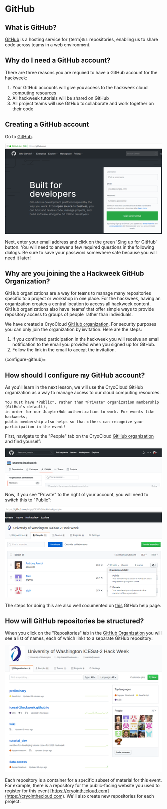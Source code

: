 # GitHub

## What is GitHub?

[GitHub](https://github.com) is a hosting service for {term}`Git` repositories,
enabling us to share code across teams in a web environment.

## Why do I need a GitHub account?

There are three reasons you are required to have a GitHub account for the hackweek:

1. Your GitHub accounts will give you access to the hackweek cloud computing resources
2. All hackweek tutorials will be shared on GitHub
3. All project teams will use GitHub to collaborate and work together on their code

## Creating a GitHub account

Go to [GitHub](https://github.com/).

![github-signup](../../img/github-signup.png)

Next, enter your email address and click on the green 'Sing up for GitHub' button.
You will need to answer a few required questions in the following dialogs.
Be sure to save your password somewhere safe because you will need it later!

## Why are you joining the a Hackweek GitHub Organization?

GitHub organizations are a way for teams to manage many repositories
specific to a project or workshop in one place. For the hackweek, having
an organization creates a central location to access all hackweek content.
GitHub organizations also have 'teams' that offer simple ways to provide repository
access to groups of people, rather than individuals.

We have created a CryoCloud [GitHub organization](https://github.com/CryoInTheCloud).
For security purposes you can only join the organization by invitation.
Here are the steps:

1. If you confirmed participation in the hackweek you will receive an email notification to the email you provided when you signed up for GitHub.
1. Follow the link in the email to accept the invitation.

(configure-github)=

## How should I configure my GitHub account?

As you'll learn in the next lesson, we will use the CryoCloud GitHub
organization as a way to manage access to our cloud computing resources.

```{attention}
You must have *Public*, rather than *Private* organization membership (GitHub's default),
in order for our JupyterHub authentication to work. For events like hackweeks,
public membership also helps so that others can recognize your participation in the event!
```

First, navigate to the "People" tab on the CryoCloud [GitHub organization](https://github.com/CryoInTheCloud) and find yourself:

![people-tab](../../img/people-github.png)

Now, if you see "Private" to the right of your account, you will need to switch this to "Public":

![private-setting](../../img/public-github.png)

The steps for doing this are also well documented on [this](https://help.github.com/en/articles/publicizing-or-hiding-organization-membership) GitHub help page.

## How will GitHub repositories be structured?

When you click on the "Repositories" tab in the [GitHub Organization](https://github.com/CryoInTheCloud) you will see a list of names, each of which links to a separate GitHub repository:

![repos-tab](../../img/repos.png)

Each repository is a container for a specific subset of material for this event. For example, there is a repository for the public-facing website you used to register for this event [https://cryointhecloud.com](https://cryointhecloud.com). We'll also create new repositories for each project.
